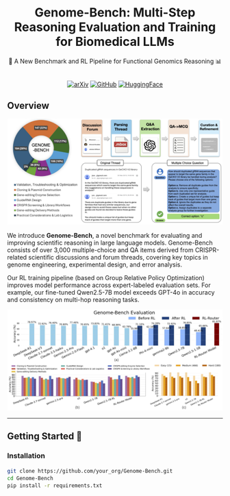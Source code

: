 <div align="center">

# Genome-Bench: Multi-Step Reasoning Evaluation and Training for Biomedical LLMs

<div>
🧬 A New Benchmark and RL Pipeline for Functional Genomics Reasoning 📊
</div>
</div>

<div>
<br>

<div align="center">

[![arXiv](https://img.shields.io/badge/arXiv-2301.00001-red?style=for-the-badge&logo=arxiv&logoColor=white)](https://arxiv.org/abs/your_arxiv_id)
[![GitHub](https://img.shields.io/badge/GitHub-Code-000000?style=for-the-badge&logo=github&logoColor=white)](https://github.com/your_org/Genome-Bench)
[![HuggingFace](https://img.shields.io/badge/HuggingFace-Dataset-ffcc00?style=for-the-badge&logo=huggingface&logoColor=black)](https://huggingface.co/datasets/your_org/Genome-Bench)

</div>
</div>

## Overview

![](figure/overview.png)

We introduce **Genome-Bench**, a novel benchmark for evaluating and improving scientific reasoning in large language models. Genome-Bench consists of over 3,000 multiple-choice and QA items derived from CRISPR-related scientific discussions and forum threads, covering key topics in genome engineering, experimental design, and error analysis.

Our RL training pipeline (based on Group Relative Policy Optimization) improves model performance across expert-labeled evaluation sets. For example, our fine-tuned Qwen2.5-7B model exceeds GPT-4o in accuracy and consistency on multi-hop reasoning tasks.

![](figure/example_result.png)

---

## Getting Started 🎯

### Installation

```bash
git clone https://github.com/your_org/Genome-Bench.git
cd Genome-Bench
pip install -r requirements.txt
